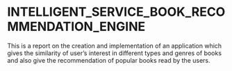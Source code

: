 # INTELLIGENT_SERVICE_BOOK_RECOMMENDATION_ENGINE
This is a report on the creation and implementation of an application which gives the similarity of user’s interest in different types and genres of books and also give the recommendation of popular books read by the users.
